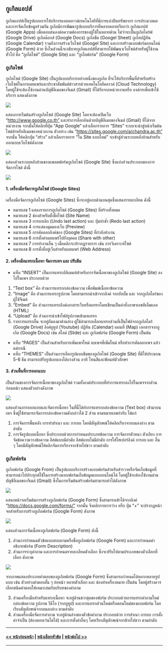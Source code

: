 ## กูเกิลแอปส์
กูเกิลแอปส์เป็นรูปแบบการให้บริการแบบคลาวด์เทคโนโลยีที่มีการแบ่งปันทรัพยากร การประมวลผล และการจัดเก็บข้อมูลร่วมกัน กูเกิลมีการพัฒนารูปแบบบริการที่หลากหลายเรียกว่า กูเกิลแอปส์ (Google Apps) เพื่อตอบสนองต่อความต้องการของผู้ใช้ในหลายด้าน ไม่ว่าจะเป็นกูเกิลไดร์ฟ (Google Drive) กูเกิลด๊อกส์ (Google Docs) กูเกิลชีต (Googel Sheet) กูเกิลปฏิทิน (Google Calendar) รวมถึงการสร้างเว็บไซต์ (Googel Site) และการสร้างแบบฟอร์มออนไลน์ (Google Form) ด้วย ซึ่งในส่วนนี้จะอธิบายกูเกิลแอปส์ที่สามารถใช้พัฒนาเว็บไซต์สำหรับผู้ใช้งานทั่วไป คือ “กูเกิ้ลไซต์” (Google Site) และ “กูเกิ้ลฟอร์ม” (Google Form) 

### กูเกิลไซต์
กูเกิลไซต์ (Google Site) เป็นรูปแบบบริการอย่างหนึ่งของกูเกิล ที่จะให้บริการพื้นที่สำหรับสร้างเว็บไซต์ในการเผยแพร่และประชาสัมพันธ์ข่าวสารด้วยเทคโนโลยีคลาวด์ (Cloud Technology) โดยผู้ใช้จะต้องใช้งานผ่านบัญชีอีเมลของจีเมล์ (Gmail) ที่ได้รับจากหน่วยงานหรือ องค์กรเพื่อเข้าใช้บริการ แสดงดังภาพ

<img src=img/1027.png>

แสดงการเริ่มต้นสร้างกูเกิลไซต์ (Google Site) โดยจะต้องเปิดเว็บ “http://www.google.co.th” และทำการล็อกอินด้วยบัญชีอีเมลของจีเมล์ (Gmail) ที่ได้จากหน่วยงาน  จากนั้นให้คลิกที่ปุ่ม “App Google” แล้วเลือกรายการ “Sites” ระบบจะนำสู่หน้าเริ่มต้นไซต์สำหรับอีเมลของหน่วยงาน ตัวอย่าง เช่น “https://sites.google.com/a/chandra.ac.th” จากนั้น ให้คลิกปุ่ม “สร้าง” แล้วเลือกรายการ “ใน Site แบบใหม่” จะเข้าสู่ส่วนระบบหลังบ้านสำหรับออกแบบเว็บไซต์ดังภาพ

<img src=img/1028.png>

แสดงส่วนระบบหลังบ้านของแพลตฟอร์มกูเกิลไซต์ (Google Site) ซึ่งแบ่งส่วนประกอบของการจัดการไซต์ ดังนี้

<img src=img/1029.png>

#### 1. เครื่องมือจัดการกูเกิลไซต์ (Google Sites)
เครื่องมือจัดการกูเกิลไซต์ (Google Sites) ซึ่งจะอยู่แถบด้านบนสุดซึ่งแสดงรายละเอียด ดังนี้
* หมายเลข 1 แสดงรายการกูเกิลไซต์ (Google Sites) ที่สร้างทั้งหมด
* หมายเลข 2 ช่องสำหรับตั้งชื่อไซต์ (Site Name)
* หมายเลข 3 การยกเลิก (Undo last action) และ ปุ่มทำซ้ำ (Redo last action)
* หมายเลข 4 การแสดงมุมมองเว็บ (Preview)
* หมายเลข 5 การคัดลอกลิงค์ของ (Google Sites) ที่กำลังทำงาน
* หมายเลข 6 การตั้งค่าเผยแพร่ไปยังบุคคล (Share with other)
* หมายเลข 7 การทำงานอื่น ๆ เมื่อคลิกจะปรากฏรายการ เช่น การวิเคราะห์ไซต์ 
* หมายเลข 8 การตั้งที่อยู่เว็บสำหรับเผยแพร่ (Web Address)

#### 2. เครื่องมือแทรกเนื้อหา จัดการเพจ และ ปรับธีม
* แท็บ “INSERT” เป็นการแทรกอิลิเมนท์สำหรับการจัดเนื้อหาของกูเกิลไซต์ (Google Site) ลงไปในเพจ ประกอบด้วย 
1. “Text box” คือ ส่วนการแทรกกล่องข้อความ เพื่อพิมพ์เนื้อหาข้อความ
2. “Image” คือ ส่วนการแทรกรูปภาพ โดยสามารถนำเข้าจากลิงค์ จากอัลบั้ม และ จากกูเกิลไดร์ของผู้ใช้จีเมล์
3. “Embed” คือ ส่วนการแทรกลิงค์เอกสารเว็บหรือแทรกโดยเขียนเป็นคำสั่งภาษาเอชทีเอ็มแอล (HTML)
4. “Upload” คือ ส่วนการนำเข้าไฟล์รูปภาพเข้ามาแทรก
5. รายการแทรกอื่น จะอยู่ถัดลงมาด้านล่าง ผู้ใช้สามารถเลือกแทรกส่วนที่เป็นไฟล์จากกูเกิลไดร์ (Google Drive) ลิงค์ยูทูป (Youtube) ปฏิทิน (Calendar) แผนที่ (Map) เอกสารจากกูเกิล (Google Docs) เช่น สไลด์ (Slide) และ กูเกิลฟอร์ม (Google Form) เป็นต้น
* แท็บ “PAGES” เป็นส่วนสำหรับการเพิ่มเพจใหม่ ลบเพจที่เพิ่มใหม่ หรือทำการคัดลอกเพจ แล้วแต่กรณี
* แท็บ “THEMES” เป็นส่วนการเลือกรูปแบบธีมของกูเกิลไซต์ (Google Site) ที่มีให้ประมาณ 5-6 ธีม สามารถปรับรูปแบบเองได้บางส่วน อาทิ โทนสีและฟ้อนท์ตัวอักษร

#### 3. ส่วนพื้นที่การออกแบบ 
เป็นส่วนของการจัดการเนื้อหาของกูเกิลไซต์ รวมทั้งองค์ประกอบที่ทำการแทรกลงไปในเพจจากส่วนก่อนหน้า แสดงตัวอย่างดังภาพ

<img src=img/1030.png>

แสดงส่วนการออกแบบและจัดการเนื้อหา ในที่นี้ได้ทำการแทรกกล่องข้อความ (Text box) เข้ามาบนเพจ ซึ่งผู้ใช้สามารถจัดการกล่องข้อความดังกล่าวได้ 2 ส่วน ตามหมายเลขกำกับ ได้แก่
1. การจัดการพื้นหลัง การทำสำเนา และ การลบ โดยมีสัญลักษณ์ให้คลิกเรียงจากบนลงล่าง ตามลำดับ
2. การจัดรูปแบบเนื้อหา ซึ่งประกอบด้วยการกำหนดประเภทข้อความ การจัดการตัวหนา ตัวเอียง การจัดข้อความวางข้อความ ลีสต์แบบมีลำดับ ลีสต์แบบไม่มีลำดับ การใส่ไฮเปอร์ลิงค์ การลบ และ อื่น ๆ โดยมีสัญลักษณ์ให้คลิกจัดการเรียงจากซ้ายไปขวา ตามลำดับ

### กูเกิลฟอร์ม
กูเกิลฟอร์ม (Google From) เป็นรูปแบบบริการสร้างแบบฟอร์มสำหรับสำรวจหรือจัดเก็บข้อมูลที่สามารถนำไปประยุกต์ใช้ในการสร้างแบบฟอร์มเก็บข้อมูลแบบออนไลน์ได้ โดยผู้ใช้จะต้องใช้งานผ่านบัญชีอีเมลของจีเมล์ (Gmail) ซึ่งในการเริ่มต้นสร้างฟอร์มสามารถทำได้ดังภาพ

<img src=img/1031.png>

แสดงหน้าจอเริ่มต้นการสร้างกูเกิลฟอร์ม (Google Form) ซึ่งสามารถเข้าได้จากลิงค์ “https://docs.google.com/forms/” จากนั้น จึงคลิกรายการว่าง หรือ ปุ่ม “+” จะปรากฏหน้าจอสำหรับการสร้างกูเกิลฟอร์ม (Google Form) ดังภาพ

<img src=img/1032.png>

แสดงส่วนการจัดเนื้อหากูเกิลฟอร์ม (Google Form) ดังนี้
1. ส่วนการกำหนดหัวข้อแบบสอบถามหรือชื่อกูเกิลฟอร์ม (Google Form) และการกำหนดคำอธิบายฟอร์ม (Form Description)
2. ส่วนการระบุคำถาม และการกำหนดรายละเอียดตัวเลือก ซึ่งจะปรับไปตามประเภทของตัวเลือกที่เลือก ดังภาพ

<img src=img/1033.png>

จากภาพแสดงประเภทคำตอบของกูเกิลฟอร์ม (Google Form) ซึ่งสามารถกำหนดได้หลากหลายรูปแบบ เช่น ตัวอย่างคำตอบสั้น ๆ ย่อหน้า หลายตัวเลือก และ ช่องทำเครื่องหมาย เป็นต้น โดยผู้สร้างควรเลือกชนิดคำตอบให้เหมาะสมกับบริบทของคำถาม

3. ส่วนเครื่องมือสำหรับแทรกเนื้อหา จะอยู่ด้านขวาสุดของฟอร์ม ประกอบด้วยการแทรกคำถามใหม่ กล่องข้อความ รูปภาพ วีดีโอ (จากยูทูป) และการแทรกส่วนใหม่หรือตอนใหม่ของแบบฟอร์ม โดยเรียงสัญลักษณ์จากบนลงล่าง ตามลำดับ
4. ส่วนเครื่องมือจัดการคำถาม จะอยู่ด้านล่างของตัวข้อคำถาม ประกอบด้วย การสำเนา การลบ การตั้งค่าจำเป็น (ต้องตอบเว้นไม่ได้) และการตั้งค่าอื่นๆ โดยเรียงสัญลักษณ์จากซ้ายไปขวา ตามลำดับ

---
#### [<< หน้าก่อนหน้า](1003.md) | [หน้าเลือกหัวข้อ](README.md) | [หน้าต่อไป >>](1010.md)
---
